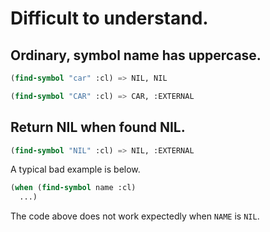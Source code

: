 # Difficult to understand.

## Ordinary, symbol name has uppercase.

```lisp
(find-symbol "car" :cl) => NIL, NIL

(find-symbol "CAR" :cl) => CAR, :EXTERNAL
```

## Return NIL when found NIL.

```lisp
(find-symbol "NIL" :cl) => NIL, :EXTERNAL
```

A typical bad example is below.

```lisp
(when (find-symbol name :cl)
  ...)
```

The code above does not work expectedly when `NAME` is `NIL`.

